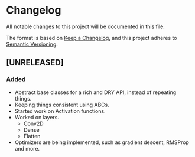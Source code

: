 # Changelog

All notable changes to this project will be documented in this file.

The format is based on [Keep a Changelog](https://keepachangelog.com/en/1.0.0/),
and this project adheres to [Semantic Versioning](https://semver.org/spec/v2.0.0.html).


## [UNRELEASED]

### Added

- Abstract base classes for a rich and DRY API, instead of repeating things.
- Keeping things consistent using ABCs.
- Started work on Activation functions.
- Worked on layers.
  - Conv2D
  - Dense
  - Flatten
- Optimizers are being implemented, such as gradient descent, RMSProp and more.  
